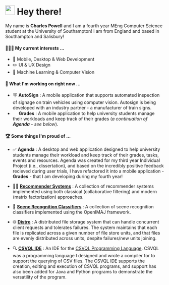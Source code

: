#  <img src="https://raw.githubusercontent.com/MartinHeinz/MartinHeinz/master/wave.gif" width="30px"> Hey there!

My name is **Charles Powell** and I am a fourth year MEng Computer Science student at the University of Southampton! I am from England and based in Southampton and Salisbury!


#### 🙋🏼‍♂️ My current interests ...

- 📱 Mobile, Desktop & Web Development
- ✏️ UI & UX Design
- 🧠 Machine Learning & Computer Vision
 
#### 👔 What I'm working on right now ...

- 🪧 **AutoSign** : A mobile application that supports automated inspection of signage on train vehicles using computer vision. Autosign is being developed with an industry partner - a manufacturer of train signs.
- <img src="https://user-images.githubusercontent.com/60888912/202758624-a57289a8-306d-43b1-9a8c-c8ad40736741.png" width="15px"> **Grades** : A mobile application to help university students manage their workloads and keep track of their grades (*a continuation of **Agenda** - see below*).

#### 🏆 Some things I'm proud of ...

  - ✅ **Agenda** : A desktop and web application designed to help university students manage their workload and keep track of their grades, tasks, events and resources. Agenda was created for my third year Individual Project (i.e., dissertation), and based on the incredibly positive feedback recieved during user trials, I have refactored it into a mobile application - **Grades** - that I am developing during my fourth year!
 
- 👍🏻 **[Recommender Systems]** : A collection of recommender systems implemented using both classical (collaborative filtering) and modern (matrix factorization) approaches.

- 🌄 **[Scene Recognition Classifiers]** : A collection of scene recognition classifiers implemented using the OpenIMAJ framework.

- 🌐 **[Distro]** : A distributed file storage system that can handle concurrent client requests and tolerates failures. The system maintains that each file is replicated across a given number of file store units, and that files are evenly distributed across units, despite failures/new units joining.

 - 🔍 **[CSVQL IDE]** : An IDE for the [CSVQL Programming Language]. CSVQL was a programming language I designed and wrote a compiler for to support the querying of CSV files. The CSVQL IDE supports the creation, editing and execution of CSVQL programs, and support has also been added for Java and Python programs to demonstrate the versatility of the program.

[Recommender Systems]: https://github.com/cekpowell/recommender-systems
[Scene Recognition Classifiers]: https://github.com/cekpowell/scene-recognition-classifiers
[Distro]: https://github.com/cekpowell/distro
[CSVQL IDE]:https://github.com/cekpowell/csvql-ide
[CSVQL Programming Language]:https://github.com/cekpowell/csvql

